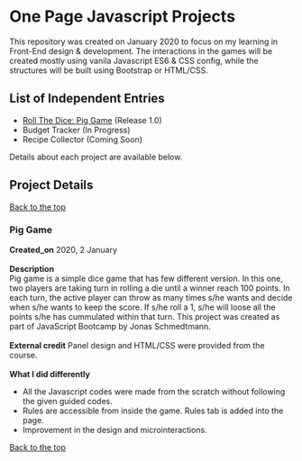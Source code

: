 # One Page Javascript Projects

This repository was created on January 2020 to focus on my learning in Front-End design & development. The interactions in the games will be created mostly using vanila Javascript ES6 & CSS config, while the structures will be built using Bootstrap or HTML/CSS.

## List of Independent Entries
- [Roll The Dice: Pig Game](###Pig-Game)
(Release 1.0)
- Budget Tracker (In Progress)
- Recipe Collector (Coming Soon)

Details about each project are available below.

## Project Details
[Back to the top](#One-Page-Javascript-Projects)
<br>
### Pig Game
**Created_on** 2020, 2 January<br><br>
**Description**<br>
Pig game is a simple dice game that has few different version. In this one, two players are taking turn in rolling a die until a winner reach 100 points. In each turn, the active player can throw as many times s/he wants and decide when s/he wants to keep the score. If s/he roll a 1, s/he will loose all the points s/he has cummulated within that turn.
This project was created as part of JavaScript Bootcamp by Jonas Schmedtmann.<br><br>
**External credit** Panel design and HTML/CSS were provided from the course.<br><br>
**What I did differently**<br>
- All the Javascript codes were made from the scratch without following the given guided codes.
- Rules are accessible from inside the game. Rules tab is added into the page.
- Improvement in the design and microinteractions.<br>

[Back to the top](#One-Page-Javascript-Projects)
